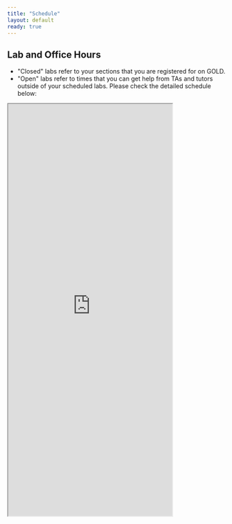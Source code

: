 ```yaml
---
title: "Schedule"
layout: default
ready: true
---
```


## Lab and Office Hours
* "Closed" labs refer to your sections that you are registered for on GOLD. 
* "Open" labs refer to times that you can get help from TAs and tutors outside of your scheduled labs.  Please check the detailed schedule below:

<style> iframe { width: 75%; height: 950px; overflow: scroll; } </style> <iframe src="https://docs.google.com/spreadsheets/d/e/2PACX-1vQvs0MWJgRAX4YgWD8xuB_buXP5E8bpBGtrz1be1SUrR69JVvLMLu5bO8r20FFPWMuvwy8Zb9hjQPD6/pubhtml?gid=0&range=B1:G38&widget=true&headers=false"></iframe>
